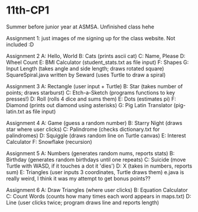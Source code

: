 # 11th-CP1
Summer before junior year at ASMSA. Unfinished class hehe

Assignment 1: just images of me signing up for the class website. Not included :D

Assignment 2
  A: Hello, World
  B: Cats (prints ascii cat)
  C: Name, Please
  D: Wheel Count
  E: BMI Calculator (student_stats.txt as file input)
  F: Shapes
  G: Input Length (takes angle and side length; draws rotated square)
  SquareSpiral.java written by Seward (uses Turtle to draw a spiral)

Assignment 3
  A: Rectangle (user input + Turtle)
  B: Star (takes number of points; draws starburst)
  C: Etch-a-Sketch (programs functions to key presses!)
  D: Roll (rolls 4 dice and sums them)
  E: Dots (estimates pi)
  F: Diamond (prints out diamond using asterisks)
  G: Pig Latin Translator (pig-latin.txt as file input)
  
Assignment 4
  A: Game (guess a random number)
  B: Starry Night (draws star where user clicks)
  C: Palindrome (checks dictionary.txt for palindromes)
  D: Squiggle (draws random line on Turtle canvas)
  E: Interest Calculator
  F: Snowflake (recursion)
  
Assignment 5
  A: Numbers (generates random nums, reports stats)
  B: Birthday (generates random birthdays until one repeats)
  C: Suicide (move Turtle with WASD, if it touches a dot it 'dies')
  D: X (takes in numbers, reports sum)
  E: Triangles (user inputs 3 coordinates, Turtle draws them)
  e.java is really weird, I think it was my attempt to get bonus points??
  
Assignment 6
  A: Draw Triangles (where user clicks)
  B: Equation Calculator
  C: Count Words (counts how many times each word appears in maps.txt)
  D: Line (user clicks twice; program draws line and reports length)
  
  

